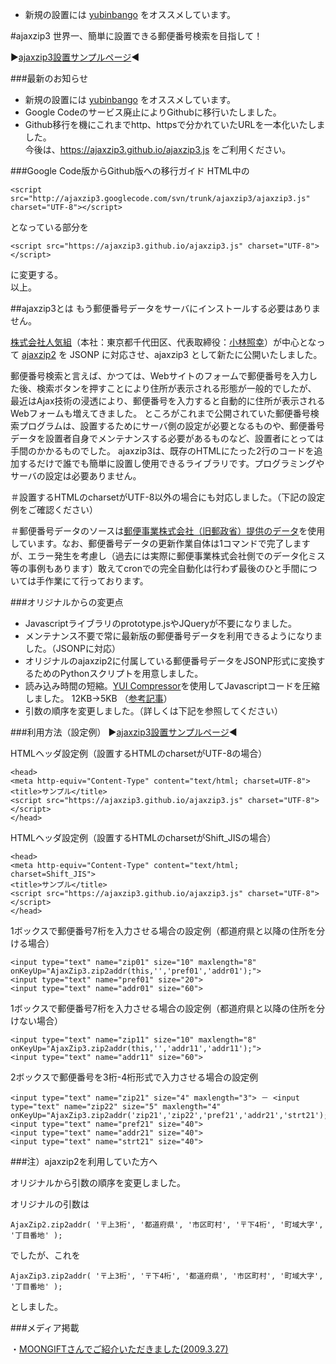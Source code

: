 - 新規の設置には [yubinbango](https://github.com/yubinbango/yubinbango) をオススメしています。

#ajaxzip3
世界一、簡単に設置できる郵便番号検索を目指して！

▶[ajaxzip3設置サンプルページ](https://ajaxzip3.github.io/sample-page/)◀

###最新のお知らせ

- 新規の設置には [yubinbango](https://github.com/yubinbango/yubinbango) をオススメしています。
- Google Codeのサービス廃止によりGithubに移行いたしました。
- Github移行を機にこれまでhttp、httpsで分かれていたURLを一本化いたしました。  
今後は、https://ajaxzip3.github.io/ajaxzip3.js をご利用ください。

###Google Code版からGithub版への移行ガイド
HTML中の

    <script src="http://ajaxzip3.googlecode.com/svn/trunk/ajaxzip3/ajaxzip3.js" charset="UTF-8"></script>

となっている部分を

    <script src="https://ajaxzip3.github.io/ajaxzip3.js" charset="UTF-8"></script>

に変更する。  
以上。

##ajaxzip3とは
もう郵便番号データをサーバにインストールする必要はありません。

[株式会社人気組](https://ninkigumi.com)（本社：東京都千代田区、代表取締役：[小林照幸](https://plus.google.com/+小林照幸)）が中心となって [ajaxzip2](http://www.kawa.net/works/ajax/ajaxzip2/ajaxzip2.html) を JSONP に対応させ、ajaxzip3 として新たに公開いたしました。

郵便番号検索と言えば、かつては、Webサイトのフォームで郵便番号を入力した後、検索ボタンを押すことにより住所が表示される形態が一般的でしたが、 最近はAjax技術の浸透により、郵便番号を入力すると自動的に住所が表示されるWebフォームも増えてきました。 ところがこれまで公開されていた郵便番号検索プログラムは、設置するためにサーバ側の設定が必要となるものや、郵便番号データを設置者自身でメンテナンスする必要があるものなど、設置者にとっては手間のかかるものでした。 ajaxzip3は、既存のHTMLにたった2行のコードを追加するだけで誰でも簡単に設置し使用できるライブラリです。プログラミングやサーバの設定は必要ありません。

＃設置するHTMLのcharsetがUTF-8以外の場合にも対応しました。（下記の設定例をご確認ください）

＃郵便番号データのソースは[郵便事業株式会社（旧郵政省）提供のデータ](http://www.post.japanpost.jp/zipcode/download.html)を使用しています。なお、郵便番号データの更新作業自体は1コマンドで完了しますが、エラー発生を考慮し（過去には実際に郵便事業株式会社側でのデータ化ミス等の事例もあります）敢えてcronでの完全自動化は行わず最後のひと手間については手作業にて行っております。

###オリジナルからの変更点

- Javascriptライブラリのprototype.jsやJQueryが不要になりました。
- メンテナンス不要で常に最新版の郵便番号データを利用できるようになりました。（JSONPに対応）
- オリジナルのajaxzip2に付属している郵便番号データをJSONP形式に変換するためのPythonスクリプトを用意しました。
- 読み込み時間の短縮。[YUI Compressor](http://yui.github.io/yuicompressor/)を使用してJavascriptコードを圧縮しました。 12KB→5KB （[参考記事](http://www.julienlecomte.net/blog/2007/08/11/)）
- 引数の順序を変更しました。（詳しくは下記を参照してください）

###利用方法（設定例）
▶[ajaxzip3設置サンプルページ](https://ajaxzip3.github.io/sample-page/)◀

HTMLヘッダ設定例（設置するHTMLのcharsetがUTF-8の場合）

    <head>
    <meta http-equiv="Content-Type" content="text/html; charset=UTF-8">
    <title>サンプル</title>
    <script src="https://ajaxzip3.github.io/ajaxzip3.js" charset="UTF-8"></script>
    </head>

HTMLヘッダ設定例（設置するHTMLのcharsetがShift_JISの場合）

    <head>
    <meta http-equiv="Content-Type" content="text/html; charset=Shift_JIS">
    <title>サンプル</title>
    <script src="https://ajaxzip3.github.io/ajaxzip3.js" charset="UTF-8"></script>
    </head>

1ボックスで郵便番号7桁を入力させる場合の設定例（都道府県と以降の住所を分ける場合）

    <input type="text" name="zip01" size="10" maxlength="8" onKeyUp="AjaxZip3.zip2addr(this,'','pref01','addr01');">
    <input type="text" name="pref01" size="20">
    <input type="text" name="addr01" size="60">

1ボックスで郵便番号7桁を入力させる場合の設定例（都道府県と以降の住所を分けない場合）

    <input type="text" name="zip11" size="10" maxlength="8" onKeyUp="AjaxZip3.zip2addr(this,'','addr11','addr11');">
    <input type="text" name="addr11" size="60">

2ボックスで郵便番号を3桁-4桁形式で入力させる場合の設定例

    <input type="text" name="zip21" size="4" maxlength="3"> － <input type="text" name="zip22" size="5" maxlength="4" onKeyUp="AjaxZip3.zip2addr('zip21','zip22','pref21','addr21','strt21');">
    <input type="text" name="pref21" size="40">
    <input type="text" name="addr21" size="40">
    <input type="text" name="strt21" size="40">

###注）ajaxzip2を利用していた方へ

オリジナルから引数の順序を変更しました。

オリジナルの引数は

    AjaxZip2.zip2addr( '〒上3桁', '都道府県', '市区町村', '〒下4桁', '町域大字', '丁目番地' );
でしたが、これを

    AjaxZip3.zip2addr( '〒上3桁', '〒下4桁', '都道府県', '市区町村', '町域大字', '丁目番地' );
としました。

###メディア掲載

・[MOONGIFTさんでご紹介いただきました(2009.3.27)](http://www.moongift.jp/2009/03/ajaxzip3/)

　　
